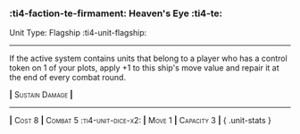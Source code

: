 ### :ti4-faction-te-firmament: **Heaven's Eye** :ti4-te:

Unit Type: Flagship :ti4-unit-flagship:

---

If the active system contains units that belong to a player who has a control token on 1 of your plots, apply +1 to this ship's move value and repair it at the end of every combat round.

__|__ <span style="font-variant:small-caps;">Sustain Damage</span> __|__

---

__|__ <span style="font-variant:small-caps;">Cost 8</span> __|__ <span style="font-variant:small-caps;">Combat 5 :ti4-unit-dice-x2:</span> __|__ <span style="font-variant:small-caps;">Move 1</span> __|__ <span style="font-variant:small-caps;">Capacity 3</span> __|__
{ .unit-stats }
